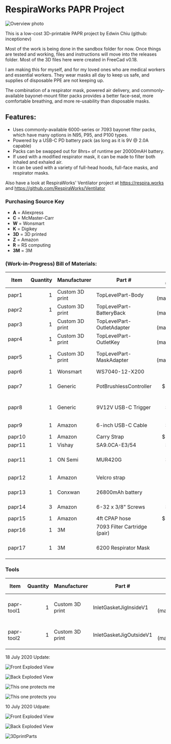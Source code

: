 # RespiraWorks PAPR Project

![Overview photo](PAPR-protoV7.jpg)

This is a low-cost 3D-printable PAPR project by Edwin Chiu (github: inceptionev)

Most of the work is being done in the sandbox folder for now.  Once things are tested and working, files and instructions will move into the releases folder.  Most of the 3D files here were created in FreeCad v0.18.

I am making this for myself, and for my loved ones who are medical workers and essential workers.  They wear masks all day to keep us safe, and supplies of disposable PPE are not keeping up.

The combination of a respirator mask, powered air delivery, and commonly-available bayonet-mount filter packs provides a better face-seal, more comfortable breathing, and more re-usability than disposable masks. 

## Features:
- Uses commonly-available 6000-series or 7093 bayonet filter packs, which have many options in N95, P95, and P100 types.
- Powered by a USB-C PD battery pack (as long as it is 9V @ 2.0A capable)
- Packs can be swapped out for 8hrs+ of runtime per 20000mAH battery.
- If used with a modified respirator mask, it can be made to filter both inhaled and exhaled air.
- It can be used with a variety of full-head hoods, full-face masks, and respirator masks.

Also have a look at RespiraWorks' Ventilator project at https://respira.works and https://github.com/RespiraWorks/Ventilator

### Purchasing Source Key

* **A** = Aliexpress
* **C** = McMaster-Carr
* **W** = Wonsmart
* **K** = Digikey
* **3D** = 3D printed
* **Z** = Amazon
* **R** = RS computing
* **3M** = 3M

### (Work-in-Progress) Bill of Materials:
| Item | Quantity | Manufacturer  | Part #              | Price (USD)     |  Sources       | Notes |
| ---- |---------:| ------------- | ------------------- | ------------:|----------------| ----- |
| papr1   | 1 | Custom 3D print | TopLevelPart-Body | $6 (material) | [3D][3d1] | Main Body |
| papr2   | 1 | Custom 3D print | TopLevelPart-BatteryBack | $2 (material) | [3D][3d2]    | Battery Mount |
| papr3   | 1 | Custom 3D print | TopLevelPart-OutletAdapter | $1 (material) | [3D][3d3]    | 22mm Taper Hose Outlet |
| papr4   | 1 | Custom 3D print | TopLevelPart-OutletKey | $6 (material)  | [3D][3d4]    | key to hold the outlet in |
| papr5   | 1 | Custom 3D print | TopLevelPart-MaskAdapter | $2 (material) | [3D][3d5] | Adapter for bayonet-style mask |
| papr6   | 1 | Wonsmart | WS7040-12-X200 | $36 | [A][1ali] | Blower |
| papr7   | 1 | Generic | PotBrushlessController | $10.11 | [A][2ali] | Potentionmeter Brushless Controller |
| papr8   | 1 | Generic | 9V12V USB-C Trigger | $3.15 | [A][3ali] | USB-C 12V/9V PD Trigger |
| papr9   | 1 | Amazon | 6-inch USB-C Cable | $3.50 | [Z][1azmn] | 6-inch USB-C Cable |
| papr10   | 1 | Amazon | Carry Strap | $12.59 | [Z][2amzn] | Carry Strap |
| papr11   | 1 | Vishay | SA9.0CA-E3/54 | $0.42 | [K][1dk] | TVS diode |
| papr11   | 1 | ON Semi | MUR420G | $0.42 | [K][2dk] | Reverse Protection Diode |
| papr12   | 1 | Amazon | Velcro strap | $10 | [Z][3amzn] | Velcro Strap for Battery |
| papr13   | 1 | Conxwan | 26800mAh battery | $27 | [Z][4amzn] | 18W USB-C Battery |
| papr14   | 3 | Amazon | 6-32 x 3/8" Screws | $8.75 | [Z][5amzn] | Screws to secure back |
| papr15   | 1 | Amazon | 4ft CPAP hose | $10.57 | [Z][6amzn] | CPAP hose |
| papr16   | 1 | 3M | 7093 Filter Cartridge (pair) | $30 | [3M][3m1] | example filter packs |
| papr17   | 1 | 3M | 6200 Respirator Mask | $35 | [3M][3m2] | example respirator mask |

### Tools
| Item | Quantity | Manufacturer  | Part #              | Price (USD)     |  Sources       | Notes |
| ---- |---------:| ------------- | ------------------- | ------------:|----------------| ----- |
| papr-tool1   | 1 | Custom 3D print | InletGasketJigInsideV1 | $1 (material) | [3D][3d5] | Jig for cutting inlet gasket |
| papr-tool2   | 1 | Custom 3D print | InletGasketJigOutsideV1 | $1 (material) | [3D][3d6] | Jig for cutting inlet gasket |


[3d1]: https://github.com/RespiraWorks/PAPR/blob/master/sandbox/PAPR-MAIN-V7.FCStd
[3d2]: https://github.com/RespiraWorks/PAPR/blob/master/sandbox/PAPR-MAIN-V7.FCStd
[3d3]: https://github.com/RespiraWorks/PAPR/blob/master/sandbox/PAPR-MAIN-V7.FCStd
[3d4]: https://github.com/RespiraWorks/PAPR/blob/master/sandbox/PAPR-MAIN-V7.FCStd
[1ali]: https://www.aliexpress.com/item/32980201709.html
[2ali]: https://www.aliexpress.com/item/4001161829981.html
[3ali]: https://www.aliexpress.com/item/4000528106092.html
[1azmn]: https://www.amazon.com/gp/product/B01LONPUM4
[2amzn]: https://www.amazon.com/gp/product/B06XDNR14N
[1dk]: https://www.digikey.com/product-detail/en/vishay-semiconductor-diodes-division/SA9.0CA-E3-54/SA9.0CA-E3-54GICT-ND/3847567
[2dk]: https://www.digikey.com/product-detail/en/on-semiconductor/MUR420G/MUR420GOS-ND/1482828
[3amzn]: https://www.amazon.com/gp/product/B071DGMNMX
[4amzn]: https://www.amazon.com/gp/product/B08729Z2JX
[5amzn]: https://www.amazon.com/Stainless-Lengths-Available-Machine-Phillips/dp/B0793D86TB
[3d5]: https://github.com/RespiraWorks/PAPR/blob/master/sandbox/InletGastketJigs.FCStd
[3d6]: https://github.com/RespiraWorks/PAPR/blob/master/sandbox/InletGastketJigs.FCStd
[6amzn]: https://www.amazon.com/gp/product/B01DJGLEUG
[3m1]: https://www.3m.com/3M/en_US/company-us/all-3m-products/~/3M-Particulate-Filter-7093-P100-60-EA-Case/?N=5002385+3294776429&rt=rud
[3m2]: https://www.3m.com/3M/en_US/company-us/all-3m-products/~/3M-Half-Facepiece-Reusable-Respirator-6200-07025-AAD-Medium-24-EA-Case/?N=5002385+3294780295&preselect=3293786499&rt=rud



18 July 2020 Update:

![Front Exploded View](ExplodedViewFront-protoV7.PNG)

![Back Exploded View](ExplodedViewBack-protoV7.PNG)

![This one protects me](PAPR-protoV7-protectsMe.jpg)

![This one protects you](PAPR-protoV7-protectsYou.jpg)

10 July 2020 Udpate:

![Front Exploded View](20200710-Exploded-View-Screenshot-Front.PNG)

![Back Exploded View](20200710-Exploded-View-Screenshot-Back.PNG)

![3DprintParts](3DprintParts.jpg)
